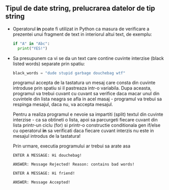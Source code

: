 ## Tipul de date string, prelucrarea datelor de tip string


* Operatorul **in** poate fi utilizat in Python ca masura de verificare a prezentei unui fragment de text in interiorul altui text, de exemplu:

    ```python
    if "A" in "Abc":    
      print("YES!")
    ``` 

* Sa presupunem ca vi se da un text care contine cuvinte interzise (black listed words) separate prin spatiu:
   ```python
   black_words = "dude stupid garbage douchebag wtf"
   ```     
    programul accepta de la tastatura un mesaj care consta din cuvinte introduse prin spatiu si il pastreaza intr-o variabila. Dupa aceasta, programul va trebui cuvant cu cuvant sa verifice daca macar unul din cuvintele din lista neagra se afla in acel masaj - programul va trebui sa respinga mesajul, daca nu, va accepta mesajul.

    Pentru a realiza programul e nevoie sa impartiti (split) textul din cuvinte interzise - ca sa obtineti o lista, apoi sa parcurgeti fiecare cuvant din lista printr-un ciclu (for) si printr-o constructie conditionala gen if/else cu operatorul **in** sa verificati daca fiecare cuvant interzis nu este in mesajul introdus de la tastatura!

    Prin urmare, executia programului ar trebui sa arate asa

    ```
    ENTER A MESSAGE: Hi douchebag!

    ANSWER: Message Rejected! Reason: contains bad words!
    ```

    ```
    ENTER A MESSAGE: Hi friend!

    ANSWER: Message Accepted!
    ```